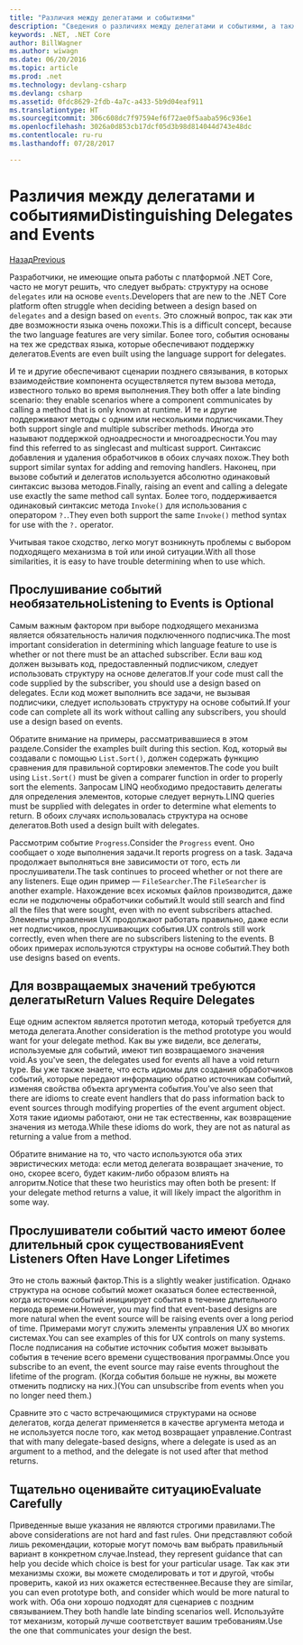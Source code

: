 ```yaml
---
title: "Различия между делегатами и событиями"
description: "Сведения о различиях между делегатами и событиями, а также о том, когда следует использовать каждый из этих компонентов в .NET Core."
keywords: .NET, .NET Core
author: BillWagner
ms.author: wiwagn
ms.date: 06/20/2016
ms.topic: article
ms.prod: .net
ms.technology: devlang-csharp
ms.devlang: csharp
ms.assetid: 0fdc8629-2fdb-4a7c-a433-5b9d04eaf911
ms.translationtype: HT
ms.sourcegitcommit: 306c608dc7f97594ef6f72ae0f5aaba596c936e1
ms.openlocfilehash: 3026a0d853cb17dcf05d3b98d814044d743e48dc
ms.contentlocale: ru-ru
ms.lasthandoff: 07/28/2017

---
```


# <a name="distinguishing-delegates-and-events"></a><span data-ttu-id="aebdf-104">Различия между делегатами и событиями</span><span class="sxs-lookup"><span data-stu-id="aebdf-104">Distinguishing Delegates and Events</span></span>

[<span data-ttu-id="aebdf-105">Назад</span><span class="sxs-lookup"><span data-stu-id="aebdf-105">Previous</span></span>](modern-events.md)

<span data-ttu-id="aebdf-106">Разработчики, не имеющие опыта работы с платформой .NET Core, часто не могут решить, что следует выбрать: структуру на основе `delegates` или на основе `events`.</span><span class="sxs-lookup"><span data-stu-id="aebdf-106">Developers that are new to the .NET Core platform often struggle when deciding between a design based on `delegates` and a design based on `events`.</span></span> <span data-ttu-id="aebdf-107">Это сложный вопрос, так как эти две возможности языка очень похожи.</span><span class="sxs-lookup"><span data-stu-id="aebdf-107">This is a difficult concept, because the two language features are very similar.</span></span> <span data-ttu-id="aebdf-108">Более того, события основаны на тех же средствах языка, которые обеспечивают поддержку делегатов.</span><span class="sxs-lookup"><span data-stu-id="aebdf-108">Events are even built using the language support for delegates.</span></span> 

<span data-ttu-id="aebdf-109">И те и другие обеспечивают сценарии позднего связывания, в которых взаимодействие компонента осуществляется путем вызова метода, известного только во время выполнения.</span><span class="sxs-lookup"><span data-stu-id="aebdf-109">They both offer a late binding scenario: they enable scenarios where a component communicates by calling a method that is only known at runtime.</span></span> <span data-ttu-id="aebdf-110">И те и другие поддерживают методы с одним или несколькими подписчиками.</span><span class="sxs-lookup"><span data-stu-id="aebdf-110">They both support single and multiple subscriber methods.</span></span> <span data-ttu-id="aebdf-111">Иногда это называют поддержкой одноадресности и многоадресности.</span><span class="sxs-lookup"><span data-stu-id="aebdf-111">You may find this referred to as singlecast and multicast support.</span></span> <span data-ttu-id="aebdf-112">Синтаксис добавления и удаления обработчиков в обоих случаях похож.</span><span class="sxs-lookup"><span data-stu-id="aebdf-112">They both support similar syntax for adding and removing handlers.</span></span> <span data-ttu-id="aebdf-113">Наконец, при вызове событий и делегатов используется абсолютно одинаковый синтаксис вызова методов.</span><span class="sxs-lookup"><span data-stu-id="aebdf-113">Finally, raising an event and calling a delegate use exactly the same method call syntax.</span></span> <span data-ttu-id="aebdf-114">Более того, поддерживается одинаковый синтаксис метода `Invoke()` для использования с оператором `?.`.</span><span class="sxs-lookup"><span data-stu-id="aebdf-114">They even both support the same `Invoke()` method syntax for use with the `?.` operator.</span></span>

<span data-ttu-id="aebdf-115">Учитывая такое сходство, легко могут возникнуть проблемы с выбором подходящего механизма в той или иной ситуации.</span><span class="sxs-lookup"><span data-stu-id="aebdf-115">With all those similarities, it is easy to have trouble determining when to use which.</span></span>

## <a name="listening-to-events-is-optional"></a><span data-ttu-id="aebdf-116">Прослушивание событий необязательно</span><span class="sxs-lookup"><span data-stu-id="aebdf-116">Listening to Events is Optional</span></span>

<span data-ttu-id="aebdf-117">Самым важным фактором при выборе подходящего механизма является обязательность наличия подключенного подписчика.</span><span class="sxs-lookup"><span data-stu-id="aebdf-117">The most important consideration in determining which language feature to use is whether or not there must be an attached subscriber.</span></span> <span data-ttu-id="aebdf-118">Если ваш код должен вызывать код, предоставленный подписчиком, следует использовать структуру на основе делегатов.</span><span class="sxs-lookup"><span data-stu-id="aebdf-118">If your code must call the code supplied by the subscriber, you should use a design based on delegates.</span></span> <span data-ttu-id="aebdf-119">Если код может выполнить все задачи, не вызывая подписчики, следует использовать структуру на основе событий.</span><span class="sxs-lookup"><span data-stu-id="aebdf-119">If your code can complete all its work without calling any subscribers, you should use a design based on events.</span></span> 

<span data-ttu-id="aebdf-120">Обратите внимание на примеры, рассматривавшиеся в этом разделе.</span><span class="sxs-lookup"><span data-stu-id="aebdf-120">Consider the examples built during this section.</span></span> <span data-ttu-id="aebdf-121">Код, который вы создавали с помощью `List.Sort()`, должен содержать функцию сравнения для правильной сортировки элементов.</span><span class="sxs-lookup"><span data-stu-id="aebdf-121">The code you built using `List.Sort()` must be given a comparer function in order to properly sort the elements.</span></span> <span data-ttu-id="aebdf-122">Запросам LINQ необходимо предоставить делегаты для определения элементов, которые следует вернуть.</span><span class="sxs-lookup"><span data-stu-id="aebdf-122">LINQ queries must be supplied with delegates in order to determine what elements to return.</span></span> <span data-ttu-id="aebdf-123">В обоих случаях использовалась структура на основе делегатов.</span><span class="sxs-lookup"><span data-stu-id="aebdf-123">Both used a design built with delegates.</span></span>

<span data-ttu-id="aebdf-124">Рассмотрим событие `Progress`.</span><span class="sxs-lookup"><span data-stu-id="aebdf-124">Consider the `Progress` event.</span></span> <span data-ttu-id="aebdf-125">Оно сообщает о ходе выполнения задачи.</span><span class="sxs-lookup"><span data-stu-id="aebdf-125">It reports progress on a task.</span></span>
<span data-ttu-id="aebdf-126">Задача продолжает выполняться вне зависимости от того, есть ли прослушиватели.</span><span class="sxs-lookup"><span data-stu-id="aebdf-126">The task continues to proceed whether or not there are any listeners.</span></span>
<span data-ttu-id="aebdf-127">Еще один пример — `FileSearcher`.</span><span class="sxs-lookup"><span data-stu-id="aebdf-127">The `FileSearcher` is another example.</span></span> <span data-ttu-id="aebdf-128">Нахождение всех искомых файлов производится, даже если не подключены обработчики событий.</span><span class="sxs-lookup"><span data-stu-id="aebdf-128">It would still search and find all the files that were sought, even with no event subscribers attached.</span></span>
<span data-ttu-id="aebdf-129">Элементы управления UX продолжают работать правильно, даже если нет подписчиков, прослушивающих события.</span><span class="sxs-lookup"><span data-stu-id="aebdf-129">UX controls still work correctly, even when there are no subscribers listening to the events.</span></span> <span data-ttu-id="aebdf-130">В обоих примерах используются структуры на основе событий.</span><span class="sxs-lookup"><span data-stu-id="aebdf-130">They both use designs based on events.</span></span>

## <a name="return-values-require-delegates"></a><span data-ttu-id="aebdf-131">Для возвращаемых значений требуются делегаты</span><span class="sxs-lookup"><span data-stu-id="aebdf-131">Return Values Require Delegates</span></span>

<span data-ttu-id="aebdf-132">Еще одним аспектом является прототип метода, который требуется для метода делегата.</span><span class="sxs-lookup"><span data-stu-id="aebdf-132">Another consideration is the method prototype you would want for your delegate method.</span></span> <span data-ttu-id="aebdf-133">Как вы уже видели, все делегаты, используемые для событий, имеют тип возвращаемого значения void.</span><span class="sxs-lookup"><span data-stu-id="aebdf-133">As you've seen, the delegates used for events all have a void return type.</span></span> <span data-ttu-id="aebdf-134">Вы уже также знаете, что есть идиомы для создания обработчиков событий, которые передают информацию обратно источникам событий, изменяя свойства объекта аргумента события.</span><span class="sxs-lookup"><span data-stu-id="aebdf-134">You've also seen that there are idioms to create event handlers that do pass information back to event sources through modifying properties of the event argument object.</span></span> <span data-ttu-id="aebdf-135">Хотя такие идиомы работают, они не так естественны, как возвращение значения из метода.</span><span class="sxs-lookup"><span data-stu-id="aebdf-135">While these idioms do work, they are not as natural as returning a value from a method.</span></span>

<span data-ttu-id="aebdf-136">Обратите внимание на то, что часто используются оба этих эвристических метода: если метод делегата возвращает значение, то оно, скорее всего, будет каким-либо образом влиять на алгоритм.</span><span class="sxs-lookup"><span data-stu-id="aebdf-136">Notice that these two heuristics may often both be present: If your delegate method returns a value, it will likely impact the algorithm in some way.</span></span>

## <a name="event-listeners-often-have-longer-lifetimes"></a><span data-ttu-id="aebdf-137">Прослушиватели событий часто имеют более длительный срок существования</span><span class="sxs-lookup"><span data-stu-id="aebdf-137">Event Listeners Often Have Longer Lifetimes</span></span> 

<span data-ttu-id="aebdf-138">Это не столь важный фактор.</span><span class="sxs-lookup"><span data-stu-id="aebdf-138">This is a slightly weaker justification.</span></span> <span data-ttu-id="aebdf-139">Однако структура на основе событий может оказаться более естественной, когда источник событий инициирует события в течение длительного периода времени.</span><span class="sxs-lookup"><span data-stu-id="aebdf-139">However, you may find that event-based designs are more natural when the event source will be raising events over a long period of time.</span></span> <span data-ttu-id="aebdf-140">Примерами могут служить элементы управления UX во многих системах.</span><span class="sxs-lookup"><span data-stu-id="aebdf-140">You can see examples of this for UX controls on many systems.</span></span> <span data-ttu-id="aebdf-141">После подписания на событие источник события может вызывать события в течение всего времени существования программы.</span><span class="sxs-lookup"><span data-stu-id="aebdf-141">Once you subscribe to an event, the event source may raise events throughout the lifetime of the program.</span></span>
<span data-ttu-id="aebdf-142">(Когда события больше не нужны, вы можете отменить подписку на них.)</span><span class="sxs-lookup"><span data-stu-id="aebdf-142">(You can unsubscribe from events when you no longer need them.)</span></span>

<span data-ttu-id="aebdf-143">Сравните это с часто встречающимися структурами на основе делегатов, когда делегат применяется в качестве аргумента метода и не используется после того, как метод возвращает управление.</span><span class="sxs-lookup"><span data-stu-id="aebdf-143">Contrast that with many delegate-based designs, where a delegate is used as an argument to a method, and the delegate is not used after that method returns.</span></span>

## <a name="evaluate-carefully"></a><span data-ttu-id="aebdf-144">Тщательно оценивайте ситуацию</span><span class="sxs-lookup"><span data-stu-id="aebdf-144">Evaluate Carefully</span></span>

<span data-ttu-id="aebdf-145">Приведенные выше указания не являются строгими правилами.</span><span class="sxs-lookup"><span data-stu-id="aebdf-145">The above considerations are not hard and fast rules.</span></span> <span data-ttu-id="aebdf-146">Они представляют собой лишь рекомендации, которые могут помочь вам выбрать правильный вариант в конкретном случае.</span><span class="sxs-lookup"><span data-stu-id="aebdf-146">Instead, they represent guidance that can help you decide which choice is best for your particular usage.</span></span> <span data-ttu-id="aebdf-147">Так как эти механизмы схожи, вы можете смоделировать и тот и другой, чтобы проверить, какой из них окажется естественнее.</span><span class="sxs-lookup"><span data-stu-id="aebdf-147">Because they are similar, you can even prototype both, and consider which would be more natural to work with.</span></span> <span data-ttu-id="aebdf-148">Оба они хорошо подходят для сценариев с поздним связыванием.</span><span class="sxs-lookup"><span data-stu-id="aebdf-148">They both handle late binding scenarios well.</span></span> <span data-ttu-id="aebdf-149">Используйте тот механизм, который лучше соответствует вашим требованиям.</span><span class="sxs-lookup"><span data-stu-id="aebdf-149">Use the one that communicates your design the best.</span></span>

